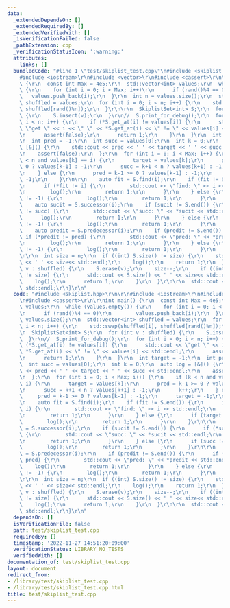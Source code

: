 ```yaml
---
data:
  _extendedDependsOn: []
  _extendedRequiredBy: []
  _extendedVerifiedWith: []
  _isVerificationFailed: false
  _pathExtension: cpp
  _verificationStatusIcon: ':warning:'
  attributes:
    links: []
  bundledCode: "#line 1 \"test/skiplist_test.cpp\"\n#include <skiplist.hpp>\r\n\r\n\
    #include <iostream>\r\n#include <vector>\r\n#include <cassert>\r\n\r\nint main()\
    \ {\r\n  const int Max = 4e5;\r\n  std::vector<int> values;\r\n  while (values.empty())\
    \ {\r\n    for (int i = 0; i < Max; i++)\r\n      if (rand()%4 == 0)\r\n     \
    \   values.push_back(i);\r\n  }\r\n  int n = values.size();\r\n  std::vector<int>\
    \ shuffled = values;\r\n  for (int i = 0; i < n; i++) {\r\n    std::swap(shuffled[i],\
    \ shuffled[rand()%n]);\r\n  }\r\n\r\n  SkiplistSet<int> S;\r\n  for (int v : shuffled)\
    \ {\r\n    S.insert(v);\r\n  }\r\n//  S.print_for_debug();\r\n  for (int i = 0;\
    \ i < n; i++) {\r\n    if (*S.get_at(i) != values[i]) {\r\n      std::cout <<\
    \ \"get \" << i << \" \" << *S.get_at(i) << \" != \" << values[i] << std::endl;\r\
    \n      assert(false);\r\n      return 1;\r\n    }\r\n  }\r\n  int target = -1;\r\
    \n  int pred = -1;\r\n  int succ = values[0];\r\n  int k = 0;\r\n  auto log =\
    \ [&]() {\r\n    std::cout << pred << ' ' << target << ' ' << succ << std::endl;\r\
    \n    assert(false);\r\n  };\r\n  for (int i = 0; i < Max; i++) {\r\n    if (k\
    \ < n and values[k] == i) {\r\n      target = values[k];\r\n      pred = k-1 >=\
    \ 0 ? values[k-1] : -1;\r\n      succ = k+1 < n ? values[k+1] : -1;\r\n      k++;\r\
    \n    } else {\r\n      pred = k-1 >= 0 ? values[k-1] : -1;\r\n      target =\
    \ -1;\r\n    }\r\n\r\n    auto fit = S.find(i);\r\n    if (fit != S.end()) {\r\
    \n      if (*fit != i) {\r\n        std::cout << \"find: \" << i << std::endl;\r\
    \n        log();\r\n        return 1;\r\n      }\r\n    } else {\r\n      if (target\
    \ != -1) {\r\n        log();\r\n        return 1;\r\n      }\r\n    }\r\n\r\n\
    \    auto sucit = S.successor(i);\r\n    if (sucit != S.end()) {\r\n      if (*sucit\
    \ != succ) {\r\n        std::cout << \"succ: \" << *sucit << std::endl;\r\n  \
    \      log();\r\n        return 1;\r\n      }\r\n    } else {\r\n      if (succ\
    \ != -1) {\r\n        log();\r\n        return 1;\r\n      }\r\n    }\r\n\r\n\
    \    auto predit = S.predecessor(i);\r\n    if (predit != S.end()) {\r\n     \
    \ if (*predit != pred) {\r\n        std::cout << \"pred: \" << *predit << std::endl;\r\
    \n        log();\r\n        return 1;\r\n      }\r\n    } else {\r\n      if (pred\
    \ != -1) {\r\n        log();\r\n        return 1;\r\n      }\r\n    }\r\n  }\r\
    \n\r\n  int size = n;\r\n  if ((int) S.size() != size) {\r\n    std::cout << S.size()\
    \ << ' ' << size<< std::endl;\r\n    log();\r\n    return 1;\r\n  }\r\n  for (int\
    \ v : shuffled) {\r\n    S.erase(v);\r\n    size--;\r\n    if ((int) S.size()\
    \ != size) {\r\n      std::cout << S.size() << ' ' << size<< std::endl;\r\n  \
    \    log();\r\n      return 1;\r\n    }\r\n  }\r\n\r\n  std::cout << \"OK\" <<\
    \ std::endl;\r\n}\r\n"
  code: "#include <skiplist.hpp>\r\n\r\n#include <iostream>\r\n#include <vector>\r\
    \n#include <cassert>\r\n\r\nint main() {\r\n  const int Max = 4e5;\r\n  std::vector<int>\
    \ values;\r\n  while (values.empty()) {\r\n    for (int i = 0; i < Max; i++)\r\
    \n      if (rand()%4 == 0)\r\n        values.push_back(i);\r\n  }\r\n  int n =\
    \ values.size();\r\n  std::vector<int> shuffled = values;\r\n  for (int i = 0;\
    \ i < n; i++) {\r\n    std::swap(shuffled[i], shuffled[rand()%n]);\r\n  }\r\n\r\
    \n  SkiplistSet<int> S;\r\n  for (int v : shuffled) {\r\n    S.insert(v);\r\n\
    \  }\r\n//  S.print_for_debug();\r\n  for (int i = 0; i < n; i++) {\r\n    if\
    \ (*S.get_at(i) != values[i]) {\r\n      std::cout << \"get \" << i << \" \" <<\
    \ *S.get_at(i) << \" != \" << values[i] << std::endl;\r\n      assert(false);\r\
    \n      return 1;\r\n    }\r\n  }\r\n  int target = -1;\r\n  int pred = -1;\r\n\
    \  int succ = values[0];\r\n  int k = 0;\r\n  auto log = [&]() {\r\n    std::cout\
    \ << pred << ' ' << target << ' ' << succ << std::endl;\r\n    assert(false);\r\
    \n  };\r\n  for (int i = 0; i < Max; i++) {\r\n    if (k < n and values[k] ==\
    \ i) {\r\n      target = values[k];\r\n      pred = k-1 >= 0 ? values[k-1] : -1;\r\
    \n      succ = k+1 < n ? values[k+1] : -1;\r\n      k++;\r\n    } else {\r\n \
    \     pred = k-1 >= 0 ? values[k-1] : -1;\r\n      target = -1;\r\n    }\r\n\r\
    \n    auto fit = S.find(i);\r\n    if (fit != S.end()) {\r\n      if (*fit !=\
    \ i) {\r\n        std::cout << \"find: \" << i << std::endl;\r\n        log();\r\
    \n        return 1;\r\n      }\r\n    } else {\r\n      if (target != -1) {\r\n\
    \        log();\r\n        return 1;\r\n      }\r\n    }\r\n\r\n    auto sucit\
    \ = S.successor(i);\r\n    if (sucit != S.end()) {\r\n      if (*sucit != succ)\
    \ {\r\n        std::cout << \"succ: \" << *sucit << std::endl;\r\n        log();\r\
    \n        return 1;\r\n      }\r\n    } else {\r\n      if (succ != -1) {\r\n\
    \        log();\r\n        return 1;\r\n      }\r\n    }\r\n\r\n    auto predit\
    \ = S.predecessor(i);\r\n    if (predit != S.end()) {\r\n      if (*predit !=\
    \ pred) {\r\n        std::cout << \"pred: \" << *predit << std::endl;\r\n    \
    \    log();\r\n        return 1;\r\n      }\r\n    } else {\r\n      if (pred\
    \ != -1) {\r\n        log();\r\n        return 1;\r\n      }\r\n    }\r\n  }\r\
    \n\r\n  int size = n;\r\n  if ((int) S.size() != size) {\r\n    std::cout << S.size()\
    \ << ' ' << size<< std::endl;\r\n    log();\r\n    return 1;\r\n  }\r\n  for (int\
    \ v : shuffled) {\r\n    S.erase(v);\r\n    size--;\r\n    if ((int) S.size()\
    \ != size) {\r\n      std::cout << S.size() << ' ' << size<< std::endl;\r\n  \
    \    log();\r\n      return 1;\r\n    }\r\n  }\r\n\r\n  std::cout << \"OK\" <<\
    \ std::endl;\r\n}\r\n"
  dependsOn: []
  isVerificationFile: false
  path: test/skiplist_test.cpp
  requiredBy: []
  timestamp: '2022-11-27 14:51:20+09:00'
  verificationStatus: LIBRARY_NO_TESTS
  verifiedWith: []
documentation_of: test/skiplist_test.cpp
layout: document
redirect_from:
- /library/test/skiplist_test.cpp
- /library/test/skiplist_test.cpp.html
title: test/skiplist_test.cpp
---
```

